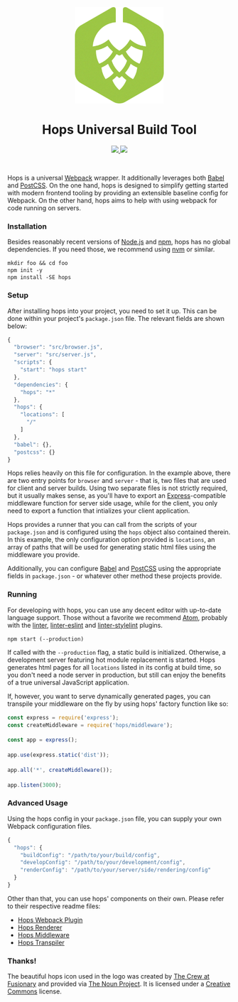 
<p align="center">
  <img
    width="200"
    height="217"
    src="https://github.com/xing/hops/blob/master/logo.png?raw=true"
  />
</p>

<h1 align="center">Hops Universal Build Tool</h1>

<p align="center">
  <a href="https://travis-ci.org/xing/hops">
    <img src="https://travis-ci.org/xing/hops.svg?branch=master">
  </a>
  <a href="https://david-dm.org/xing/hops">
    <img src="https://david-dm.org/xing/hops.svg">
  </a>
</p>
<p>&nbsp;</p>

Hops is a universal [Webpack](https://webpack.js.org) wrapper. It additionally leverages both [Babel](https://babeljs.io) and [PostCSS](http://postcss.org). On the one hand, hops is designed to simplify getting started with modern frontend tooling by providing an extensible baseline config for Webpack. On the other hand, hops aims to help with using webpack for code running on servers.


### Installation

Besides reasonably recent versions of [Node.js](https://nodejs.org/en/) and [npm](https://www.npmjs.com), hops has no global dependencies. If you need those, we recommend using [nvm](https://github.com/creationix/nvm) or similar.

```shell
mkdir foo && cd foo
npm init -y
npm install -SE hops
```


### Setup

After installing hops into your project, you need to set it up. This can be done within your project's `package.json` file. The relevant fields are shown below:

```javascript
{
  "browser": "src/browser.js",
  "server": "src/server.js",
  "scripts": {
    "start": "hops start"
  },
  "dependencies": {
    "hops": "*"
  },
  "hops": {
    "locations": [
      "/"
    ]
  },
  "babel": {},
  "postcss": {}
}
```

Hops relies heavily on this file for configuration. In the example above, there are two entry points for `browser` and `server` - that is, two files that are used for client and server builds. Using two separate files is not strictly required, but it usually makes sense, as you'll have to export an [Express](http://expressjs.com/en/guide/using-middleware.html)-compatible middleware function for server side usage, while for the client, you only need to export a function that intializes your client application.

Hops provides a runner that you can call from the scripts of your `package.json` and is configured using the `hops` object also contained therein. In this example, the only configuration option provided is `locations`, an array of paths that will be used for generating static html files using the middleware you provide.

Additionally, you can configure [Babel](https://babeljs.io/docs/usage/babelrc/) and [PostCSS](https://github.com/postcss/postcss-loader) using the appropriate fields in `package.json` - or whatever other method these projects provide.


### Running

For developing with hops, you can use any decent editor with up-to-date language support. Those without a favorite we recommend [Atom](https://atom.io), probably with the [linter](https://atom.io/packages/linter), [linter-eslint](https://atom.io/packages/linter-eslint) and [linter-stylelint](https://atom.io/packages/linter-stylelint) plugins.

```shell
npm start (--production)
```

If called with the `--production` flag, a static build is initialized. Otherwise, a development server featuring hot module replacement is started. Hops generates html pages for all `locations` listed in its config at build time, so you don't need a node server in production, but still can enjoy the benefits of a true universal JavaScript application.

If, however, you want to serve dynamically generated pages, you can transpile your middleware on the fly by using hops' factory function like so:

```javascript
const express = require('express');
const createMiddleware = require('hops/middleware');

const app = express();

app.use(express.static('dist'));

app.all('*', createMiddleware());

app.listen(3000);
```

### Advanced Usage

Using the hops config in your `package.json` file, you can supply your own Webpack configuration files.

```javascript
{
  "hops": {
    "buildConfig": "/path/to/your/build/config",
    "developConfig": "/path/to/your/development/config",
    "renderConfig": "/path/to/your/server/side/rendering/config"
  }
}
```

Other than that, you can use hops' components on their own. Please refer to their respective readme files:

* [Hops Webpack Plugin](https://github.com/xing/hops/tree/master/plugin)
* [Hops Renderer](https://github.com/xing/hops/tree/master/renderer)
* [Hops Middleware](https://github.com/xing/hops/tree/master/middleware)
* [Hops Transpiler](https://github.com/xing/hops/tree/master/transpiler)


### Thanks!

The beautiful hops icon used in the logo was created by [The Crew at Fusionary](https://thenounproject.com/fusionary/) and provided via [The Noun Project](https://thenounproject.com/term/hops/9254/). It is licensed under a [Creative Commons](http://creativecommons.org/licenses/by/3.0/us/) license.
